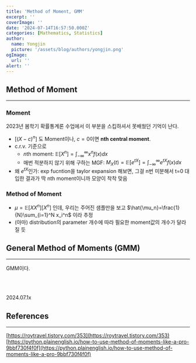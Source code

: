 ```yaml
---
title: 'Method of Moment, GMM'
excerpt: ''
coverImage: ''
date: '2024-07-14T16:57:50.000Z'
categories: [Mathematics, Statistics]
author:
  name: Yongjin
  picture: '/assets/blog/authors/yongjin.png'
ogImage:
  url: ''
alert: ''
---
```


## Method of Moment

---

### Moment

2023년 봄학기 확률통계론 수업에서 이 부분을 스킵하셔서 못배웠던 기억이 난다.

- $[(X-c)^n]$ 도 Moment이나, $c=0$이면 **nth central moment**.
- c.r.v. 기준으로
  - $n$th moment: $\mathbb{E}[X^n]=\int_{-\infty}^{\infty}x^nf(x)dx$
  - 매번 적분하지 않기 위해 구하는 MGF: $M_X(t)=\mathbb{E}[e^{tX}]=\int_{-\infty}^{\infty}e^{tX}f(x)dx$
- 왜 $e^{tX}$인가: exp fucntion을 taylor expansion 해보면, 그걸 n번 미분해서 t=0 대입한 결과가 딱 nth moment이니까 모양이 착착 맞음

### Method of Moment

- $\mu=\mathbb{E}[XX^n][X^n]$ 인데, 우리는 주어진 샘플만을 보고 $\hat{\mu_n}=\frac{1}{N}\sum_{i=1}^N x_i^n$ 이라 추정
- (아마) distribution의 parameter 개수에 따라 필요한 moment값의 개수가 달라질 듯

## General Method of Moments (GMM)

---

GMM이다.

<br/><br/>

2024.07.1x

## References

---

[https://roytravel.tistory.com/353](https://roytravel.tistory.com/353)
[https://python.plainenglish.io/how-to-use-method-of-moments-like-a-pro-9bbf730f4f0f](https://python.plainenglish.io/how-to-use-method-of-moments-like-a-pro-9bbf730f4f0f)
